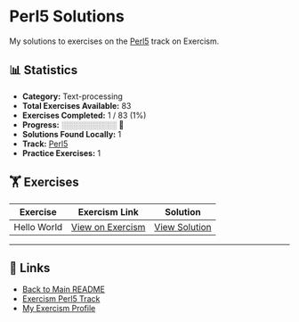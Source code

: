 # Perl5 Solutions

My solutions to exercises on the [Perl5](https://exercism.org/tracks/perl5) track on Exercism.

## 📊 Statistics

- **Category:** Text-processing
- **Total Exercises Available:** 83
- **Exercises Completed:** 1 / 83 (1%)
- **Progress:** ░░░░░░░░░░ 🔴
- **Solutions Found Locally:** 1
- **Track:** [Perl5](https://exercism.org/tracks/perl5)
- **Practice Exercises:** 1

## 🏋️ Exercises

| Exercise | Exercism Link | Solution |
|----------|---------------|----------|
| Hello World | [View on Exercism](https://exercism.org/tracks/perl5/exercises/hello-world) | [View Solution](hello-world/README.md) |

---

## 🔗 Links

- [Back to Main README](../README.md)
- [Exercism Perl5 Track](https://exercism.org/tracks/perl5)
- [My Exercism Profile](https://exercism.org/profiles/princemuel)
